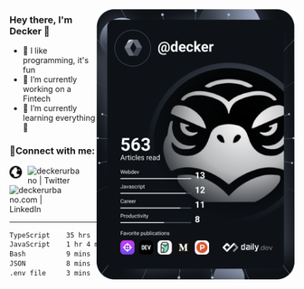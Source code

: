 <a href="https://app.daily.dev/Decker"><img align="right" width="350px" src="https://github.com/decker-dev/decker-dev/blob/master/devcard.svg" alt="Decker Dev Card"/></a>

### Hey there, I'm Decker 👋

- 🌟 I like programming, it's fun
- 🔭 I’m currently working on a Fintech
- 🌱 I’m currently learning everything 🤣

### 📱Connect with me:

[<img align="left" alt="deckerurbano.com" width="22px" src="https://raw.githubusercontent.com/iconic/open-iconic/master/svg/globe.svg" style="margin-right: 10px;" />](https://deckerurbano.com)
[<img align="left" alt="deckerurbano | Twitter" width="100px" src="https://img.shields.io/badge/twitter-%231DA1F2.svg?&style=for-the-badge&logo=twitter&logoColor=white" style="margin-right: 10px;" />](https://twitter.com/deckerurbano)
[<img align="left" alt="deckerurbano.com | LinkedIn" width="100px" src="https://img.shields.io/badge/linkedin-%230077B5.svg?&style=for-the-badge&logo=linkedin&logoColor=white" />](https://linkedin.com/in/deckerurbano)

<br clear="left"/>

---

<div style="text-align: center;">
<!--START_SECTION:waka-->

```txt
TypeScript    35 hrs          ████████████████████████░   95.96 %
JavaScript    1 hr 4 mins     ▓░░░░░░░░░░░░░░░░░░░░░░░░   02.96 %
Bash          9 mins          ░░░░░░░░░░░░░░░░░░░░░░░░░   00.43 %
JSON          8 mins          ░░░░░░░░░░░░░░░░░░░░░░░░░   00.40 %
.env file     3 mins          ░░░░░░░░░░░░░░░░░░░░░░░░░   00.16 %
```

<!--END_SECTION:waka-->
</div>

